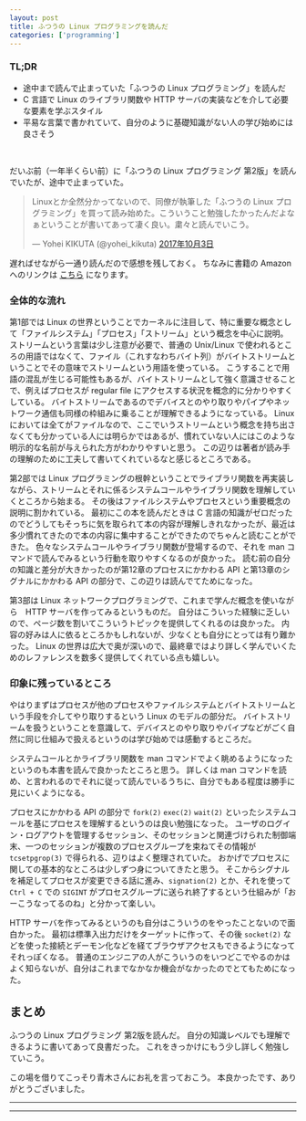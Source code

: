 ```yaml
---
layout: post
title: ふつうの Linux プログラミングを読んだ
categories: ['programming']
---
```



### TL;DR
- 途中まで読んで止まっていた「ふつうの Linux プログラミング」を読んだ
- C 言語で Linux のライブラリ関数や HTTP サーバの実装などを介して必要な要素を学ぶスタイル
- 平易な言葉で書かれていて、自分のように基礎知識がない人の学び始めには良さそう
<br>

だいぶ前（一年半くらい前）に「ふつうの Linux プログラミング 第2版」を読んでいたが、途中で止まっていた。

<blockquote class="twitter-tweet" data-lang="ja"><p lang="ja" dir="ltr">Linuxとか全然分かってないので、同僚が執筆した「ふつうの Linux プログラミング」を買って読み始めた。こういうこと勉強したかったんだよなぁということが書いてあって凄く良い。粛々と読んでいこう。</p>&mdash; Yohei KIKUTA (@yohei_kikuta) <a href="https://twitter.com/yohei_kikuta/status/915247922517753856?ref_src=twsrc%5Etfw">2017年10月3日</a></blockquote>
<script async src="https://platform.twitter.com/widgets.js" charset="utf-8"></script>

遅ればせながら一通り読んだので感想を残しておく。
ちなみに書籍の Amazon へのリンクは [こちら](https://www.amazon.co.jp/%E3%81%B5%E3%81%A4%E3%81%86%E3%81%AELinux%E3%83%97%E3%83%AD%E3%82%B0%E3%83%A9%E3%83%9F%E3%83%B3%E3%82%B0-%E7%AC%AC2%E7%89%88-Linux%E3%81%AE%E4%BB%95%E7%B5%84%E3%81%BF%E3%81%8B%E3%82%89%E5%AD%A6%E3%81%B9%E3%82%8Bgcc%E3%83%97%E3%83%AD%E3%82%B0%E3%83%A9%E3%83%9F%E3%83%B3%E3%82%B0%E3%81%AE%E7%8E%8B%E9%81%93-%E9%9D%92%E6%9C%A8-%E5%B3%B0%E9%83%8E-ebook/dp/B075ST51Y5) になります。


### 全体的な流れ
第1部では Linux の世界ということでカーネルに注目して、特に重要な概念として「ファイルシステム」「プロセス」「ストリーム」という概念を中心に説明。
ストリームという言葉は少し注意が必要で、普通の Unix/Linux で使われるところの用語ではなくて、ファイル（これすなわちバイト列）がバイトストリームということでその意味でストリームという用語を使っている。
こうすることで用語の混乱が生じる可能性もあるが、バイトストリームとして強く意識させることで、例えばプロセスが regular file にアクセスする状況を概念的に分かりやすくしている。
バイトストリームであるのでデバイスとのやり取りやパイプやネットワーク通信も同様の枠組みに乗ることが理解できるようになっている。
Linux においては全てがファイルなので、ここでいうストリームという概念を持ち出さなくても分かっている人には明らかではあるが、慣れていない人にはこのような明示的な名前が与えられた方がわかりやすいと思う。
この辺りは著者が読み手の理解のために工夫して書いてくれているなと感じるところである。

第2部では Linux プログラミングの根幹ということでライブラリ関数を再実装しながら、ストリームとそれに係るシステムコールやライブラリ関数を理解していくところから始まる。
その後はファイルシステムやプロセスという重要概念の説明に割かれている。
最初にこの本を読んだときは C 言語の知識がゼロだったのでどうしてもそっちに気を取られて本の内容が理解しきれなかったが、最近は多少慣れてきたので本の内容に集中することができたのでちゃんと読むことができた。
色々なシステムコールやライブラリ関数が登場するので、それを man コマンドで読んでみるという行動を取りやすくなるのが良かった。
読む前の自分の知識と差分が大きかったのが第12章のプロセスにかかわる API と第13章のシグナルにかかわる API の部分で、この辺りは読んでてためになった。

第3部は Linux ネットワークプログラミングで、これまで学んだ概念を使いながら　HTTP サーバを作ってみるというものだ。
自分はこういった経験に乏しいので、ページ数を割いてこういうトピックを提供してくれるのは良かった。
内容の好みは人に依るところかもしれないが、少なくとも自分にとっては有り難かった。
Linux の世界は広大で奥が深いので、最終章ではより詳しく学んでいくためのレファレンスを数多く提供してくれている点も嬉しい。


### 印象に残っているところ
やはりまずはプロセスが他のプロセスやファイルシステムとバイトストリームという手段を介してやり取りするという Linux のモデルの部分だ。
バイトストリームを扱うということを意識して、デバイスとのやり取りやパイプなどがごく自然に同じ仕組みで扱えるというのは学び始めでは感動するところだ。

システムコールとかライブラリ関数を man コマンドでよく眺めるようになったというのも本書を読んで良かったところと思う。
詳しくは man コマンドを読め、と言われるのでそれに従って読んでいるうちに、自分でもある程度は勝手に見にいくようになる。

プロセスにかかわる API の部分で `fork(2)` `exec(2)` `wait(2)` といったシステムコールを基にプロセスを理解するというのは良い勉強になった。
ユーザのログイン・ログアウトを管理するセッション、そのセッションと関連づけられた制御端末、一つのセッションが複数のプロセスグループを束ねてその情報が `tcsetpgrop(3)` で得られる、辺りはよく整理されていた。
おかげでプロセスに関しての基本的なところは少しずつ身についてきたと思う。
そこからシグナルを補足してプロセスが変更できる話に進み、`signation(2)` とか、それを使って `Ctrl + C` での `SIGINT` がプロセスグループに送られ終了するという仕組みが「おーこうなってるのね」と分かって楽しい。

HTTP サーバを作ってみるというのも自分はこういうのをやったことないので面白かった。
最初は標準入出力だけをターゲットに作って、その後 `socket(2)` などを使った接続とデーモン化などを経てブラウザアクセスもできるようになってそれっぽくなる。
普通のエンジニアの人がこういうのをいつどこでやるのかはよく知らないが、自分はこれまでなかなか機会がなかったのでとてもためになった。


## まとめ
ふつうの Linux プログラミング 第2版を読んだ。
自分の知識レベルでも理解できるように書いてあって良書だった。
これをきっかけにもう少し詳しく勉強していこう。

この場を借りてこっそり青木さんにお礼を言っておこう。
本良かったです、ありがとうございました。

---
---
<br>

